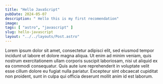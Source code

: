 ```yaml
---
title: "Hello JavaScript"
pubDate: 2024-05-07
description: " Hello this is my first recomendation"
image: 
tags: [ "astro", "javascript" ]
slug: hello-javascript
layout: "../../layouts/Post.astro"
---
```


Lorem ipsum dolor sit amet, consectetur adipisci elit, sed eiusmod tempor incidunt ut labore et dolore magna aliqua. Ut enim ad minim veniam, quis nostrum exercitationem ullam corporis suscipit laboriosam, nisi ut aliquid ex ea commodi consequatur. Quis aute iure reprehenderit in voluptate velit esse cillum dolore eu fugiat nulla pariatur. Excepteur sint obcaecat cupiditat non proident, sunt in culpa qui officia deserunt mollit anim id est laborum.
